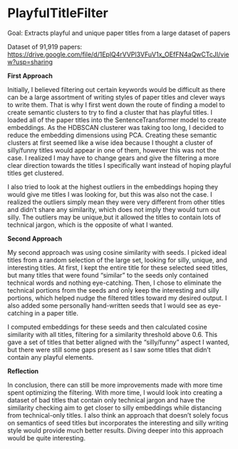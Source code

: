 # PlayfulTitleFilter
Goal: Extracts playful and unique paper titles from a large dataset of papers

Dataset of 91,919 papers: https://drive.google.com/file/d/1EplQ4rVVPl3VFuV1x_OEfFN4aQwCTcJI/view?usp=sharing

**First Approach**

Initially, I believed filtering out certain keywords would be difficult as there can be a large assortment of writing styles of paper titles and clever ways to write them. That is why I first went down the route of finding a model to create semantic clusters to try to find a cluster that has playful titles. I loaded all of the paper titles into the SentenceTransformer model to create embeddings. As the HDBSCAN clusterer was taking too long, I decided to reduce the embedding dimensions using PCA. Creating these semantic clusters at first seemed like a wise idea because I thought a cluster of silly/funny titles would appear in one of them, however this was not the case. I realized I may have to change gears and give the filtering a more clear direction towards the titles I specifically want instead of hoping playful titles get clustered. 

I also tried to look at the highest outliers in the embeddings hoping they would give me titles I was looking for, but this was also not the case. I realized the outliers simply mean they were very different from other titles and didn’t share any similarity, which does not imply they would turn out silly. The outliers may be unique,but it allowed the titles to contain lots of technical jargon, which is the opposite of what I wanted.

**Second Approach**

My second approach was using cosine similarity with seeds. I picked ideal titles from a random selection of the large set, looking for silly, unique, and interesting titles. At first, I kept the entire title for these selected seed titles, but many titles that were found “similar” to the seeds only contained technical words and nothing eye-catching. Then, I chose to eliminate the technical portions from the seeds and only keep the interesting and silly portions, which helped nudge the filtered titles toward my desired output. I also added some personally hand-written seeds that I would see as eye-catching in a paper title.  

I computed embeddings for these seeds and then calculated cosine similarity with all titles, filtering for a similarity threshold above 0.6. This gave a set of titles that better aligned with the “silly/funny” aspect I wanted, but there were still some gaps present as I saw some titles that didn’t contain any playful elements.  

**Reflection**

In conclusion, there can still be more improvements made with more time spent optimizing the filtering. With more time, I would look into creating a dataset of bad titles that contain only technical jargon and have the similarity checking aim to get closer to silly embeddings while distancing from technical-only titles. I also think an approach that doesn’t solely focus on semantics of seed titles but incorporates the interesting and silly writing style would provide much better results. Diving deeper into this approach would be quite interesting.

